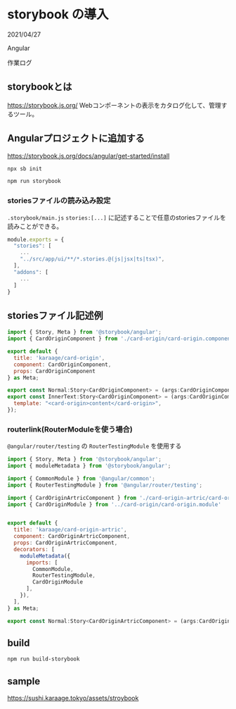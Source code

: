 # storybook の導入
<div class="info">
  <p class="info__date">
    2021/04/27
  </p>
  <div class="info__tags">
    <p class="info__tags__one">Angular</p>
    <p class="info__tags__one">作業ログ</p>
  </div>
</div>

## storybookとは
https://storybook.js.org/
Webコンポーネントの表示をカタログ化して、管理するツール。

## Angularプロジェクトに追加する
https://storybook.js.org/docs/angular/get-started/install

```bash
npx sb init
```

```bash
npm run storybook
```

### storiesファイルの読み込み設定
`.storybook/main.js` `stories:[...]` に記述することで任意のstoriesファイルを読みことができる。

```javascript
module.exports = {
  "stories": [
    ...
    "../src/app/ui/**/*.stories.@(js|jsx|ts|tsx)",
  ],
  "addons": [
    ...
  ]
}
```

## storiesファイル記述例

```javascript
import { Story, Meta } from '@storybook/angular';
import { CardOriginComponent } from './card-origin/card-origin.component';

export default {
  title: 'karaage/card-origin',
  component: CardOriginComponent,
  props: CardOriginComponent
} as Meta;

export const Normal:Story<CardOriginComponent> = (args:CardOriginComponent) => ({});
export const InnerText:Story<CardOriginComponent> = (args:CardOriginComponent) => ({
  template: "<card-origin>content</card-origin>",
});

```

### routerlink(RouterModuleを使う場合)
`@angular/router/testing` の `RouterTestingModule` を使用する

```javascript
import { Story, Meta } from '@storybook/angular';
import { moduleMetadata } from '@storybook/angular';

import { CommonModule } from '@angular/common';
import { RouterTestingModule } from '@angular/router/testing';

import { CardOriginArtricComponent } from './card-origin-artric/card-origin-artric.component';
import { CardOriginModule } from '../card-origin/card-origin.module'


export default {
  title: 'karaage/card-origin-artric',
  component: CardOriginArtricComponent,
  props: CardOriginArtricComponent,
  decorators: [
    moduleMetadata({
      imports: [
        CommonModule,
        RouterTestingModule,
        CardOriginModule
      ],
    }),
  ],
} as Meta;

export const Normal:Story<CardOriginArtricComponent> = (args:CardOriginArtricComponent) => ({});

```

## build
```bash
npm run build-storybook
```

## sample

https://sushi.karaage.tokyo/assets/stroybook
